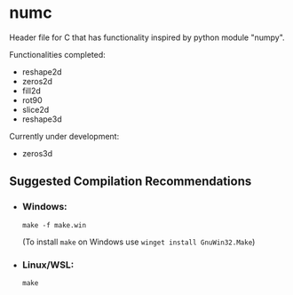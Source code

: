# numc
Header file for C that has functionality inspired by python module "numpy".

Functionalities completed:  
* reshape2d
* zeros2d
* fill2d
* rot90
* slice2d
* reshape3d

Currently under development:  
* zeros3d
  
  
## Suggested Compilation Recommendations

- ### Windows:  
  ```make -f make.win```  
  
  (To install ```make``` on Windows use ```winget install GnuWin32.Make```)
  
- ### Linux/WSL:  
  ```make```
